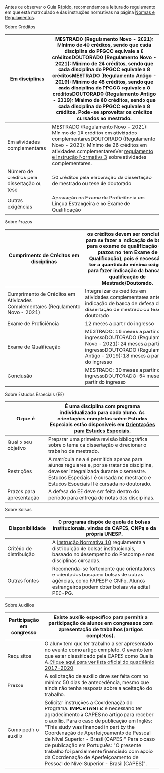 Antes de observar o Guia Rápido, recomendamos a leitura do regulamento em que está matriculado e das instruções normativas na página [Normas e Regulamentos](https://www.ibilce.unesp.br/#!/pos-graduacao/programas-de-pos-graduacao/ciencia-da-computacao/normas-e-regulamentos/).

Sobre Créditos



| Em disciplinas | MESTRADO (Regulamento Novo \- 2021\): Mínimo de 40 créditos, sendo que cada disciplina do PPGCC equivale a 8 créditosDOUTORADO (Regulamento Novo \- 2021\): Mínimo de 24 créditos, sendo que cada disciplina do PPGCC equivale a 8 créditosMESTRADO (Regulamento Antigo \- 2019\): Mínimo de 48 créditos, sendo que cada disciplina do PPGCC equivale a 8 créditosDOUTORADO (Regulamento Antigo \- 2019\): Mínimo de 80 créditos, sendo que cada disciplina do PPGCC equivale a 8 créditos. Pode\-se aproveitar os créditos cursados no mestrado. |
| --- | --- |
| Em atividades complementares | MESTRADO (Regulamento Novo \- 2021\): Mínimo de 10 créditos em atividades complementaresDOUTORADO (Regulamento Novo \- 2021\): Mínimo de 26 créditos em atividades complementaresVer [regulamento e Instrução Normativa 3](https://www.ibilce.unesp.br/#!/pos-graduacao/programas-de-pos-graduacao/ciencia-da-computacao/normas-e-regulamentos/) sobre atividades complementares. |
| Número de créditos pela dissertação ou tese | 50 créditos pela elaboração da dissertação de mestrado ou tese de doutorado |
| Outras exigências | Aprovação no Exame de Proficiência em Língua Estrangeira e no Exame de Qualificação |

Sobre Prazos



| Cumprimento de Créditos em disciplinas | os créditos devem ser concluídos para se fazer a indicação de banca para o exame de qualificação (ver prazos no item Exame de Qualificação), pois é necessário ter a quantidade mínima exigida para fazer indicação da banca de qualificação de Mestrado/Doutorado. |
| --- | --- |
| Cumprimento de Créditos em Atividades Complementares (Regulamento Novo \- 2021\) | Integralizar os créditos em atividades complementares antes da indicação de banca de defesa de dissertação de mestrado ou tese de doutorado |
| Exame de Proficiência | 12 meses a partir do ingresso |
| Exame de Qualificação | MESTRADO: 18 meses a partir do ingressoDOUTORADO (Regulamento Novo \- 2021\): 24 meses a partir do ingressoDOUTORADO (Regulamento Antigo \- 2019\): 18 meses a partir do ingresso |
| Conclusão | MESTRADO: 30 meses a partir do ingressoDOUTORADO: 54 meses a partir do ingresso |

Sobre Estudos Especiais (EE)



| O que é | É uma disciplina com programa individualizado para cada aluno. As orientações completas sobre Estudos Especiais estão disponíveis em [Orientações para Estudos Especiais](https://www.ibilce.unesp.br/#!/pos-graduacao/programas-de-pos-graduacao/ciencia-da-computacao/apoio-academico/estudos-especiais/). |
| --- | --- |
| Qual o seu objetivo | Preparar uma primeira revisão bibliográfica sobre o tema da dissertação e direcionar o trabalho de mestrado. |
| Restrições | A matrícula nela é permitida apenas para alunos regulares e, por se tratar de disciplina, deve ser integralizada durante o semestre. Estudos Especiais I é cursada no mestrado e Estudos Especiais II é cursada no doutorado. |
| Prazos para apresentação | A defesa do EE deve ser feita dentro do período para entrega de notas das disciplinas. |

Sobre Bolsas



| Disponibilidade | O programa dispõe de quota de bolsas institucionais, vindas da CAPES, CNPq e da própria UNESP. |
| --- | --- |
| Critério de distribuição | A [Instrução Normativa 10](https://www.ibilce.unesp.br/#!/pos-graduacao/programas-de-pos-graduacao/ciencia-da-computacao/normas-e-regulamentos/) regulamenta a distribuição de bolsas institucionais, baseado no desempenho do Poscomp e nas disciplinas cursadas. |
| Outras fontes | Recomenda\-se fortemente que orientadores e orientados busquem bolsas de outras agências, como FAPESP e CNPq. Alunos estrangeiros podem obter bolsas via edital PEC\-PG. |

Sobre Auxílios



| Participação em congresso | Existe auxílio específico para permitir a participação de alunos em congressos com apresentação de trabalhos (artigos completos). |
| --- | --- |
| Requisitos | O aluno tem que ter trabalho a ser apresentado no evento como artigo completo. O evento tem que estar classificado pela CAPES como Qualis A.[Clique aqui para ver lista oficial do quadriênio 2017\-2020](https://www.gov.br/capes/pt-br/centrais-de-conteudo/documentos/avaliacao/09012022_RELATORIOQUALISEVENTOS20172020COMPUTACAO.PDF) |
| Prazos | A solicitação de auxílio deve ser feita com no mínimo 50 dias de antecedência, mesmo que ainda não tenha resposta sobre a aceitação do trabalho. |
| Como pedir o auxílio | Solicitar instruções a Coordenação do Programa. **IMPORTANTE:** é necessário ter agradecimento à CAPES no artigo para receber o auxílio. Para o caso de publicação em Inglês: "This study was financed in part by the Coordenação de Aperfeiçoamento de Pessoal de Nível Superior \- Brasil (CAPES)" Para o caso de publicação em Português: "O presente trabalho foi parcialmente financiado com apoio da Coordenação de Aperfeiçoamento de Pessoal de Nível Superior \- Brasil (CAPES)". |

